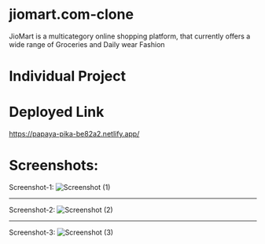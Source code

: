 # jiomart.com-clone

JioMart is a multicategory online shopping platform, that currently offers a wide range of Groceries and Daily wear Fashion

# Individual Project

# Deployed Link

https://papaya-pika-be82a2.netlify.app/


# Screenshots:

Screenshot-1:
![Screenshot (1)](https://user-images.githubusercontent.com/108027350/220915172-c1a6d8d6-08b6-4b4c-b8d3-0f43c3a9470b.png)

<hr>

Screenshot-2:
![Screenshot (2)](https://user-images.githubusercontent.com/108027350/220915364-242564ab-5149-42e7-a548-acb5b322cfe6.png)

<hr>

Screenshot-3:
![Screenshot (3)](https://user-images.githubusercontent.com/108027350/220915510-d0331166-41f5-4970-902d-e6dd0d39854b.png)


